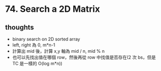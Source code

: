 # 74. Search a 2D Matrix

## thoughts

- binary search on 2D sorted array
- left, right 為 0, m*n-1
- 計算出 mid 後，計算 x,y 軸為 mid / n, mid % n
- 也可以先找出值在哪個 row，然後再從 row 中找值是否存在(2 次 bs，但是 TC 是一樣的 O(log m*n))